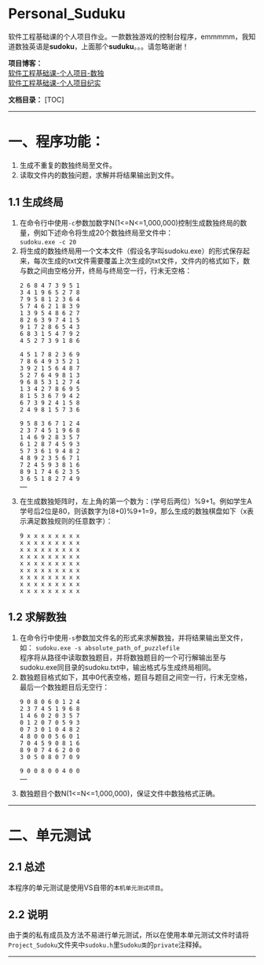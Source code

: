 Personal_Suduku
===
软件工程基础课的个人项目作业。一款数独游戏的控制台程序，emmmmm，我知道数独英语是**sudoku**，上面那个**suduku**。。。请忽略谢谢！  

**项目博客：**  
[软件工程基础课-个人项目-数独](https://blog.csdn.net/qq_38597315/article/details/79633400)  
[软件工程基础课-个人项目纪实](https://blog.csdn.net/qq_38597315/article/details/79650763)

**文档目录：**
[TOC]
***
# 一、程序功能：
1. 生成不重复的数独终局至文件。
2. 读取文件内的数独问题，求解并将结果输出到文件。
## 1.1 生成终局
1. 在命令行中使用`-c`参数加数字N(1<=N<=1,000,000)控制生成数独终局的数量，例如下述命令将生成20个数独终局至文件中：  
  `sudoku.exe -c 20`
2. 将生成的数独终局用一个文本文件（假设名字叫sudoku.exe）的形式保存起来，每次生成的txt文件需要覆盖上次生成的txt文件，文件内的格式如下，数与数之间由空格分开，终局与终局空一行，行末无空格：  
	```
	2 6 8 4 7 3 9 5 1
	3 4 1 9 6 5 2 7 8
	7 9 5 8 1 2 3 6 4
	5 7 4 6 2 1 8 3 9
	1 3 9 5 4 8 6 2 7
	8 2 6 3 9 7 4 1 5
	9 1 7 2 8 6 5 4 3
	6 8 3 1 5 4 7 9 2
	4 5 2 7 3 9 1 8 6

	4 5 1 7 8 2 3 6 9
	7 8 6 4 9 3 5 2 1
	3 9 2 1 5 6 4 8 7
	5 2 7 6 4 9 8 1 3
	9 6 8 5 3 1 2 7 4
	1 3 4 2 7 8 6 9 5
	8 1 5 3 6 7 9 4 2
	6 7 3 9 2 4 1 5 8
	2 4 9 8 1 5 7 3 6

	9 5 8 3 6 7 1 2 4
	2 3 7 4 5 1 9 6 8
	1 4 6 9 2 8 3 5 7
	6 1 2 8 7 4 5 9 3
	5 7 3 6 1 9 4 8 2
	4 8 9 2 3 5 6 7 1
	7 2 4 5 9 3 8 1 6
	8 9 1 7 4 6 2 3 5
	3 6 5 1 8 2 7 4 9
	……
	```
3. 在生成数独矩阵时，左上角的第一个数为：(学号后两位）%9+1。例如学生A学号后2位是80，则该数字为(8+0)%9+1=9，那么生成的数独棋盘如下（x表示满足数独规则的任意数字）：
	```
	9 x x x x x x x x
	x x x x x x x x x
	x x x x x x x x x
	x x x x x x x x x
	x x x x x x x x x
	x x x x x x x x x
	x x x x x x x x x
	x x x x x x x x x
	x x x x x x x x x
	```
## 1.2 求解数独
1. 在命令行中使用`-s`参数加文件名的形式来求解数独，并将结果输出至文件，如：
  `sudoku.exe -s absolute_path_of_puzzlefile`  
程序将从路径中读取数独题目，并将数独题目的一个可行解输出至与sudoku.exe同目录的sudoku.txt中，输出格式与生成终局相同。
2. 数独题目格式如下，其中0代表空格，题目与题目之间空一行，行末无空格，最后一个数独题目后无空行：   
	```   
	9 0 8 0 6 0 1 2 4    
	2 3 7 4 5 1 9 6 8  
	1 4 6 0 2 0 3 5 7  
	0 1 2 0 7 0 5 9 3  
	0 7 3 0 1 0 4 8 2  
	4 8 0 0 0 5 6 0 1
	7 0 4 5 9 0 8 1 6
	8 9 0 7 4 6 2 0 0
	3 0 5 0 8 0 7 0 9

	9 0 0 8 0 0 4 0 0
	……
	```
3. 数独题目个数N(1<=N<=1,000,000)，保证文件中数独格式正确。
***
# 二、单元测试
## 2.1 总述
本程序的单元测试是使用VS自带的`本机单元测试项目`。

## 2.2 说明
由于类的私有成员及方法不易进行单元测试，所以在使用本单元测试文件时请将`Project_Sudoku`文件夹中`sudoku.h`里`Sudoku类`的`private`注释掉。
***